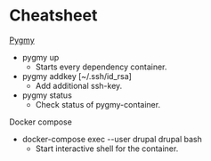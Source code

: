 # Cheatsheet

[Pygmy](https://docs.amazee.io/local_docker_development/pygmy.html)
* pygmy up
    * Starts every dependency container.
* pygmy addkey \[~/.ssh/id_rsa\]
    * Add additional ssh-key.
* pygmy status
    * Check status of pygmy-container.
    
Docker compose
* docker-compose exec --user drupal drupal bash
    * Start interactive shell for the container.